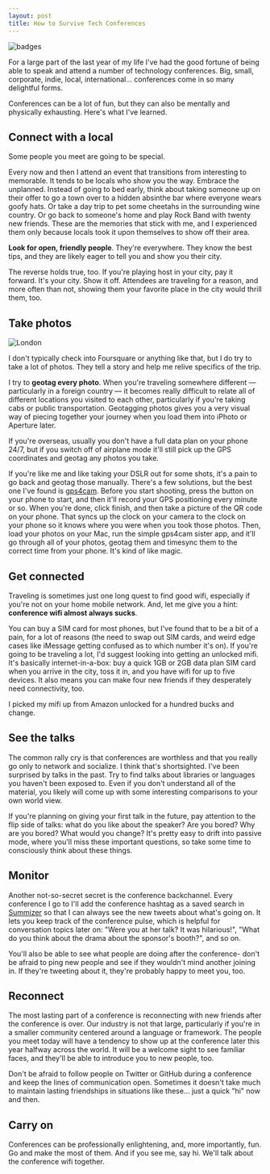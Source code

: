 ```yaml
---
layout: post
title: How to Survive Tech Conferences
---
```


![badges](http://cl.ly/0r0P1F3f0d2c3L2s2J0f/badges.jpg)

For a large part of the last year of my life I've had the good fortune of being
able to speak and attend a number of technology conferences. Big, small,
corporate, indie, local, international... conferences come in so many delightful
forms.

Conferences can be a lot of fun, but they can also be mentally and physically
exhausting. Here's what I've learned.

## Connect with a local

Some people you meet are going to be special.

Every now and then I attend an event that transitions from interesting to
memorable. It tends to be locals who show you the way. Embrace the unplanned.
Instead of going to bed early, think about taking someone up on their offer to
go a town over to a hidden absinthe bar where everyone wears goofy hats. Or take
a day trip to pet some cheetahs in the surrounding wine country. Or go back to
someone's home and play Rock Band with twenty new friends. These are the
memories that stick with me, and I experienced them only because locals took it
upon themselves to show off their area.

**Look for open, friendly people**. They're everywhere. They know the best tips,
and they are likely eager to tell you and show you their city.

The reverse holds true, too. If you're playing host in your city, pay it
forward. It's your city. Show it off. Attendees are traveling for a reason, and
more often than not, showing them your favorite place in the city would thrill
them, too.

## Take photos

![London](http://cl.ly/2k0P0A1H210z0M3c3M28/london.png)

I don't typically check into Foursquare or anything like that, but I do try to
take a lot of photos. They tell a story and help me relive specifics of the trip.

I try to **geotag every photo**. When you're traveling somewhere different —
particularly in a foreign country — it becomes really difficult to relate all of
different locations you visited to each other, particularly if you're taking
cabs or public transportation. Geotagging photos gives you a very visual way of
piecing together your journey when you load them into iPhoto or Aperture later.

If you're overseas, usually you don't have a full data plan on your phone 24/7,
but if you switch off of airplane mode it'll still pick up the GPS coordinates
and geotag any photos you take.

If you're like me and like taking your DSLR out for some shots, it's a pain to
go back and geotag those manually. There's a few solutions, but the best one
I've found is [gps4cam](http://gps4cam.com). Before you start shooting, press
the button on your phone to start, and then it'll record your GPS positioning
every minute or so. When you're done, click finish, and then take a picture of
the QR code on your phone. That syncs up the clock on your camera to the clock
on your phone so it knows where you were when you took those photos. Then, load
your photos on your Mac, run the simple gps4cam sister app, and it'll go through
all of your photos, geotag them and timesync them to the correct time from your
phone. It's kind of like magic.

## Get connected

Traveling is sometimes just one long quest to find good wifi, especially if
you're not on your home mobile network. And, let me give you a hint:
**conference wifi almost always sucks**.

You can buy a SIM card for most phones, but I've found that to be a bit of a
pain, for a lot of reasons (the need to swap out SIM cards, and weird edge cases
like iMessage getting confused as to which number it's on). If you're going to
be traveling a lot, I'd suggest looking into getting an unlocked mifi. It's
basically internet-in-a-box: buy a quick 1GB or 2GB data plan SIM card when you
arrive in the city, toss it in, and you have wifi for up to five devices. It
also means you can make four new friends if they desperately need connectivity,
too.

I picked my mifi up from Amazon unlocked for a hundred bucks and change.

## See the talks

The common rally cry is that conferences are worthless and that you really go
only to network and socialize. I think that's shortsighted. I've been surprised
by talks in the past. Try to find talks about libraries or languages you haven't
been exposed to. Even if you don't understand all of the material, you likely
will come up with some interesting comparisons to your own world view.

If you're planning on giving your first talk in the future, pay attention to the
flip side of talks: what do you like about the speaker? Are you bored? Why are
you bored? What would you change? It's pretty easy to drift into passive mode,
where you'll miss these important questions, so take some time to consciously
think about these things.

## Monitor

Another not-so-secret secret is the conference backchannel. Every conference I
go to I'll add the conference hashtag as a saved search in
[Summizer](http://fanzter.com/products/summizer) so that I can always see the
new tweets about what's going on. It lets you keep track of the conference
pulse, which is helpful for conversation topics later on: "Were you at her talk?
It was hilarious!", "What do you think about the drama about the sponsor's
booth?", and so on.

You'll also be able to see what people are doing after the conference- don't be
afraid to ping new people and see if they wouldn't mind another joining in. If
they're tweeting about it, they're probably happy to meet you, too.

## Reconnect

The most lasting part of a conference is reconnecting with new friends after the
conference is over. Our industry is not that large, particularly if you're in a
smaller community centered around a language or framework. The people you meet
today will have a tendency to show up at the conference later this year halfway
across the world. It will be a welcome sight to see familiar faces, and they'll
be able to introduce you to new people, too.

Don't be afraid to follow people on Twitter or GitHub during a conference and
keep the lines of communication open. Sometimes it doesn't take much to maintain
lasting friendships in situations like these... just a quick "hi" now and then.

## Carry on

Conferences can be professionally enlightening, and, more importantly, fun. Go
and make the most of them. And if you see me, say hi. We'll talk about the
conference wifi together.